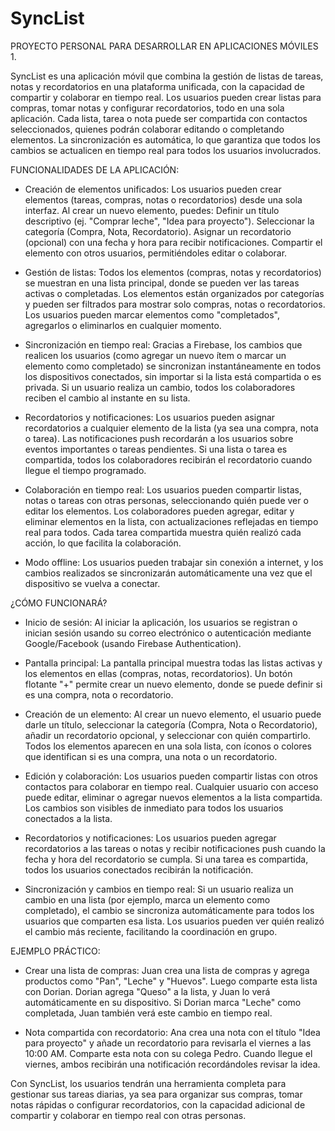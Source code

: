 # SyncList

PROYECTO PERSONAL PARA DESARROLLAR EN APLICACIONES MÓVILES 1.

SyncList es una aplicación móvil que combina la gestión de listas de tareas, notas y recordatorios en una plataforma unificada, con la capacidad de compartir y colaborar en tiempo real. Los usuarios pueden crear listas para compras, tomar notas y configurar recordatorios, todo en una sola aplicación. Cada lista, tarea o nota puede ser compartida con contactos seleccionados, quienes podrán colaborar editando o completando elementos. La sincronización es automática, lo que garantiza que todos los cambios se actualicen en tiempo real para todos los usuarios involucrados.

FUNCIONALIDADES DE LA APLICACIÓN:

- Creación de elementos unificados:
  Los usuarios pueden crear elementos (tareas, compras, notas o recordatorios) desde una sola interfaz. Al crear un nuevo elemento, puedes:
  Definir un título descriptivo (ej. "Comprar leche", "Idea para proyecto").
  Seleccionar la categoría (Compra, Nota, Recordatorio).
  Asignar un recordatorio (opcional) con una fecha y hora para recibir notificaciones.
  Compartir el elemento con otros usuarios, permitiéndoles editar o colaborar.

- Gestión de listas:
  Todos los elementos (compras, notas y recordatorios) se muestran en una lista principal, donde se pueden ver las tareas activas o completadas.
  Los elementos están organizados por categorías y pueden ser filtrados para mostrar solo compras, notas o recordatorios.
  Los usuarios pueden marcar elementos como "completados", agregarlos o eliminarlos en cualquier momento.

- Sincronización en tiempo real:
  Gracias a Firebase, los cambios que realicen los usuarios (como agregar un nuevo ítem o marcar un elemento como completado) se sincronizan instantáneamente en todos los dispositivos conectados, sin importar si la lista está compartida o es privada.
  Si un usuario realiza un cambio, todos los colaboradores reciben el cambio al instante en su lista.

- Recordatorios y notificaciones:
  Los usuarios pueden asignar recordatorios a cualquier elemento de la lista (ya sea una compra, nota o tarea).
  Las notificaciones push recordarán a los usuarios sobre eventos importantes o tareas pendientes.
  Si una lista o tarea es compartida, todos los colaboradores recibirán el recordatorio cuando llegue el tiempo programado.

- Colaboración en tiempo real:
  Los usuarios pueden compartir listas, notas o tareas con otras personas, seleccionando quién puede ver o editar los elementos.
  Los colaboradores pueden agregar, editar y eliminar elementos en la lista, con actualizaciones reflejadas en tiempo real para todos.
  Cada tarea compartida muestra quién realizó cada acción, lo que facilita la colaboración.

- Modo offline:
  Los usuarios pueden trabajar sin conexión a internet, y los cambios realizados se sincronizarán automáticamente una vez que el dispositivo se vuelva a conectar.

¿CÓMO FUNCIONARÁ?

- Inicio de sesión:
  Al iniciar la aplicación, los usuarios se registran o inician sesión usando su correo electrónico o autenticación mediante Google/Facebook (usando Firebase Authentication).

- Pantalla principal:
  La pantalla principal muestra todas las listas activas y los elementos en ellas (compras, notas, recordatorios).
  Un botón flotante "+" permite crear un nuevo elemento, donde se puede definir si es una compra, nota o recordatorio.

- Creación de un elemento:
  Al crear un nuevo elemento, el usuario puede darle un título, seleccionar la categoría (Compra, Nota o Recordatorio), añadir un recordatorio opcional, y seleccionar con quién compartirlo.
  Todos los elementos aparecen en una sola lista, con íconos o colores que identifican si es una compra, una nota o un recordatorio.

- Edición y colaboración:
  Los usuarios pueden compartir listas con otros contactos para colaborar en tiempo real. Cualquier usuario con acceso puede editar, eliminar o agregar nuevos elementos a la lista compartida.
  Los cambios son visibles de inmediato para todos los usuarios conectados a la lista.

- Recordatorios y notificaciones:
  Los usuarios pueden agregar recordatorios a las tareas o notas y recibir notificaciones push cuando la fecha y hora del recordatorio se cumpla.
  Si una tarea es compartida, todos los usuarios conectados recibirán la notificación.

- Sincronización y cambios en tiempo real:
  Si un usuario realiza un cambio en una lista (por ejemplo, marca un elemento como completado), el cambio se sincroniza automáticamente para todos los usuarios que comparten esa lista.
  Los usuarios pueden ver quién realizó el cambio más reciente, facilitando la coordinación en grupo.

EJEMPLO PRÁCTICO:

- Crear una lista de compras:
  Juan crea una lista de compras y agrega productos como "Pan", "Leche" y "Huevos". Luego comparte esta lista con Dorian.
  Dorian agrega "Queso" a la lista, y Juan lo verá automáticamente en su dispositivo. Si Dorian marca "Leche" como completada, Juan también verá este cambio en tiempo real.

- Nota compartida con recordatorio:
  Ana crea una nota con el título "Idea para proyecto" y añade un recordatorio para revisarla el viernes a las 10:00 AM.
  Comparte esta nota con su colega Pedro. Cuando llegue el viernes, ambos recibirán una notificación recordándoles revisar la idea.

Con SyncList, los usuarios tendrán una herramienta completa para gestionar sus tareas diarias, ya sea para organizar sus compras, tomar notas rápidas o configurar recordatorios, con la capacidad adicional de compartir y colaborar en tiempo real con otras personas.
